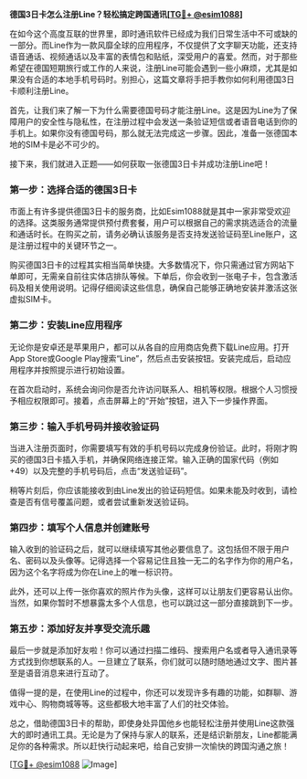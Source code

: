 **德国3日卡怎么注册Line？轻松搞定跨国通讯[[TG💪+ @esim1088](https://t.me/s/esim1088)]**

在如今这个高度互联的世界里，即时通讯软件已经成为我们日常生活中不可或缺的一部分。而Line作为一款风靡全球的应用程序，不仅提供了文字聊天功能，还支持语音通话、视频通话以及丰富的表情包和贴纸，深受用户的喜爱。然而，对于那些希望在德国短期旅行或工作的人来说，注册Line可能会遇到一些小麻烦，尤其是如果没有合适的本地手机号码时。别担心，这篇文章将手把手教你如何利用德国3日卡顺利注册Line。

首先，让我们来了解一下为什么需要德国号码才能注册Line。这是因为Line为了保障用户的安全性与隐私性，在注册过程中会发送一条验证短信或者语音电话到你的手机上。如果你没有德国号码，那么就无法完成这一步骤。因此，准备一张德国本地的SIM卡是必不可少的。

接下来，我们就进入正题——如何获取一张德国3日卡并成功注册Line吧！

### 第一步：选择合适的德国3日卡

市面上有许多提供德国3日卡的服务商，比如Esim1088就是其中一家非常受欢迎的选择。这类服务通常提供预付费套餐，用户可以根据自己的需求挑选适合的流量和通话时长。在购买之前，请务必确认该服务是否支持发送验证码至Line账户，这是注册过程中的关键环节之一。

购买德国3日卡的过程其实相当简单快捷。大多数情况下，你只需通过官方网站下单即可，无需亲自前往实体店排队等候。下单后，你会收到一张电子卡，包含激活码及相关使用说明。记得仔细阅读这些信息，确保自己能够正确地安装并激活这张虚拟SIM卡。

### 第二步：安装Line应用程序

无论你是安卓还是苹果用户，都可以从各自的应用商店免费下载Line应用。打开App Store或Google Play搜索“Line”，然后点击安装按钮。安装完成后，启动应用程序并按照提示进行初始设置。

在首次启动时，系统会询问你是否允许访问联系人、相机等权限。根据个人习惯授予相应权限即可。接着，点击屏幕上的“开始”按钮，进入下一步操作界面。

### 第三步：输入手机号码并接收验证码

当进入注册页面时，你需要填写有效的手机号码以完成身份验证。此时，将刚才购买的德国3日卡插入手机，并确保网络连接正常。输入正确的国家代码（例如+49）以及完整的手机号码后，点击“发送验证码”。

稍等片刻后，你应该能接收到由Line发出的验证码短信。如果未能及时收到，请检查是否有信号覆盖问题，或者尝试重新发送验证码。

### 第四步：填写个人信息并创建账号

输入收到的验证码之后，就可以继续填写其他必要信息了。这包括但不限于用户名、密码以及头像等。记得选择一个容易记住且独一无二的名字作为你的用户名，因为这个名字将成为你在Line上的唯一标识符。

此外，还可以上传一张你喜欢的照片作为头像，这样可以让朋友们更容易认出你。当然，如果你暂时不想暴露太多个人信息，也可以跳过这一部分直接跳到下一步。

### 第五步：添加好友并享受交流乐趣

最后一步就是添加好友啦！你可以通过扫描二维码、搜索用户名或者导入通讯录等方式找到你想联系的人。一旦建立了联系，你们就可以随时随地通过文字、图片甚至是语音消息来进行互动了。

值得一提的是，在使用Line的过程中，你还可以发现许多有趣的功能，如群聊、游戏中心、购物商城等等。这些都极大地丰富了人们的社交体验。

总之，借助德国3日卡的帮助，即使身处异国他乡也能轻松注册并使用Line这款强大的即时通讯工具。无论是为了保持与家人的联系，还是结识新朋友，Line都能满足你的各种需求。所以赶快行动起来吧，给自己安排一次愉快的跨国沟通之旅！

[[TG💪+ @esim1088](https://t.me/s/esim1088) ![Image](https://i.postimg.cc/4NQfJmqS/Snipaste-2025-05-13-00-14-12.png)]